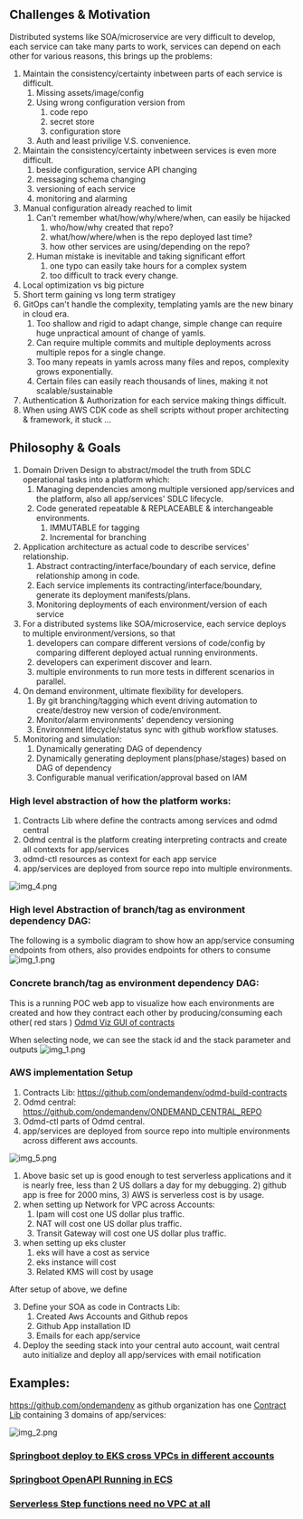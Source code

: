 ## Challenges & Motivation

Distributed systems like SOA/microservice are very difficult to develop, each service can take many parts to work,
services can depend on each other for various reasons, this brings up the problems:

1) Maintain the consistency/certainty inbetween parts of each service is difficult.
    1) Missing assets/image/config
    2) Using wrong configuration version from
        1) code repo
        2) secret store
        3) configuration store
    3) Auth and least privilige V.S. convenience.
2) Maintain the consistency/certainty inbetween services is even more difficult.
    1) beside configuration, service API changing
    2) messaging schema changing
    3) versioning of each service
    4) monitoring and alarming
3) Manual configuration already reached to limit
    1) Can't remember what/how/why/where/when, can easily be hijacked
        1) who/how/why created that repo?
        2) what/how/where/when is the repo deployed last time?
        3) how other services are using/depending on the repo?
    2) Human mistake is inevitable and taking significant effort
        1) one typo can easily take hours for a complex system
        2) too difficult to track every change.
4) Local optimization vs big picture
5) Short term gaining vs long term stratigey
6) GitOps can't handle the complexity, templating yamls are the new binary in cloud era.
    1) Too shallow and rigid to adapt change, simple change can require huge unpractical amount of change of yamls.
    2) Can require multiple commits and multiple deployments across multiple repos for a single change.
    3) Too many repeats in yamls across many files and repos, complexity grows exponentially.
    4) Certain files can easily reach thousands of lines, making it not scalable/sustainable
7) Authentication & Authorization for each service making things difficult.
8) When using AWS CDK code as shell scripts without proper architecting & framework, it stuck ...

## Philosophy & Goals

1) Domain Driven Design to abstract/model the truth from SDLC operational tasks into a platform which:
    1) Managing dependencies among multiple versioned app/services and the platform, also all app/services' SDLC
       lifecycle.
    2) Code generated repeatable & REPLACEABLE & interchangeable environments.
        1) IMMUTABLE for tagging
        2) Incremental for branching
2) Application architecture as actual code to describe services' relationship.
    1) Abstract contracting/interface/boundary of each service, define relationship among in code.
    2) Each service implements its contracting/interface/boundary, generate its deployment manifests/plans.
    3) Monitoring deployments of each environment/version of each service
3) For a distributed systems like SOA/microservice, each service deploys to multiple environment/versions, so that
    1) developers can compare different versions of code/config by comparing different deployed actual running
       environments.
    2) developers can experiment discover and learn.
    3) multiple environments to run more tests in different scenarios in parallel.
4) On demand environment, ultimate flexibility for developers.
    1) By git branching/tagging which event driving automation to create/destroy new version of code/environment.
    2) Monitor/alarm environments' dependency versioning
    3) Environment lifecycle/status sync with github workflow statuses.
5) Monitoring and simulation:
    1) Dynamically generating DAG of dependency
    2) Dynamically generating deployment plans(phase/stages) based on DAG of dependency
    3) Configurable manual verification/approval based on IAM

### High level abstraction of how the platform works:
1) Contracts Lib where define the contracts among services and odmd central
2) Odmd central is the platform creating interpreting contracts and create all contexts for app/services
3) odmd-ctl resources as context for each app service
4) app/services are deployed from source repo into multiple environments.

![img_4.png](img_4.png)
    
### High level Abstraction of branch/tag as environment dependency DAG:

The following is a symbolic diagram to show how an app/service consuming endpoints from others, also provides endpoints
for others to consume
![img_1.png](img.png)

### Concrete branch/tag as environment dependency DAG:

This is a running POC web app to visualize how each environments are created and how they contract each other by producing/consuming each other( red stars )
[Odmd Viz GUI of contracts](http://vizuistack-bucket43879c71-hlpginonw2aa.s3-website-us-west-1.amazonaws.com/index.html)

When selecting node, we can see the stack id and the stack parameter and outputs
![img_1.png](img_1.png)

### AWS implementation Setup

1) Contracts Lib: https://github.com/ondemandenv/odmd-build-contracts
2) Odmd central: https://github.com/ondemandenv/ONDEMAND_CENTRAL_REPO
3) Odmd-ctl parts of Odmd central.
4) app/services are deployed from source repo into multiple environments across different aws accounts. 

![img_5.png](img_5.png)

1) Above basic set up is good enough to test serverless applications and it is nearly free, less than 2 US dollars a day
   for my debugging.
    2) github app is free for 2000 mins,
    3) AWS is serverless cost is by usage.
2) when setting up Network for VPC across Accounts:
    1) Ipam will cost one US dollar plus traffic.
    2) NAT will cost one US dollar plus traffic.
    3) Transit Gateway will cost one US dollar plus traffic.
4) when setting up eks cluster
    1) eks will have a cost as service
    2) eks instance will cost
    3) Related KMS will cost by usage

After setup of above, we define

3) Define your SOA as code in Contracts Lib:
    1) Created Aws Accounts and Github repos
    2) Github App installation ID
    3) Emails for each app/service
4) Deploy the seeding stack into your central auto account, wait central auto initialize and deploy all app/services
   with
   email notification

## Examples:
https://github.com/ondemandenv as github organization has one [Contract Lib](https://github.com/ondemandenv/odmd-build-contracts) containing 3 domains of app/services:

![img_2.png](img_2.png)


### [Springboot deploy to EKS cross VPCs in different accounts](example-springboot-vpc-eks.md)

### [Springboot OpenAPI Running in ECS ](example-springboot-vpc-eks.md)

### [Serverless Step functions need no VPC at all](example-serverless-sfn.md)

